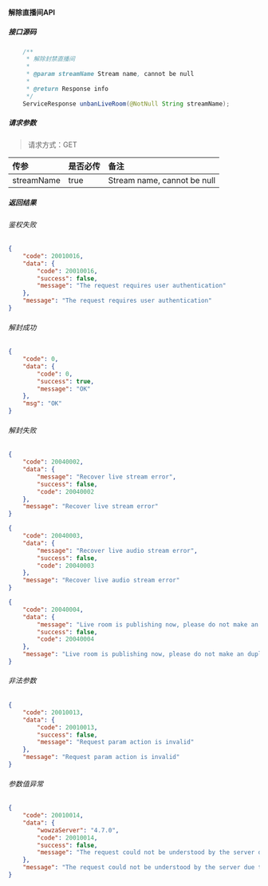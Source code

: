 #### 解除直播间API
##### 接口源码
```java
    /**
     * 解除封禁直播间
     *
     * @param streamName Stream name, cannot be null
     *
     * @return Response info
     */
    ServiceResponse unbanLiveRoom(@NotNull String streamName);
```

##### 请求参数

> 请求方式：GET

|传参|是否必传|备注|
|:--|:--|:--|
|streamName|true|Stream name, cannot be null|


##### 返回结果

###### 鉴权失败
```json
{
	"code": 20010016,
	"data": {
		"code": 20010016,
		"success": false,
		"message": "The request requires user authentication"
	},
	"message": "The request requires user authentication"
}
```

###### 解封成功
```json
{
	"code": 0,
	"data": {
		"code": 0,
		"success": true,
		"message": "OK"
	},
	"msg": "OK"
}
```

###### 解封失败
```json
{
	"code": 20040002,
	"data": {
		"message": "Recover live stream error",
		"success": false,
		"code": 20040002
	},
	"message": "Recover live stream error"
}
```
```json
{
	"code": 20040003,
	"data": {
		"message": "Recover live audio stream error",
		"success": false,
		"code": 20040003
	},
	"message": "Recover live audio stream error"
}
```
```json
{
	"code": 20040004,
	"data": {
		"message": "Live room is publishing now, please do not make an duplicate recover request",
		"success": false,
		"code": 20040004
	},
	"message": "Live room is publishing now, please do not make an duplicate recover request"
}
```

###### 非法参数
```json
{
	"code": 20010013,
	"data": {
		"code": 20010013,
		"success": false,
		"message": "Request param action is invalid"
	},
	"message": "Request param action is invalid"
}
```

###### 参数值异常
```json
{
	"code": 20010014,
	"data": {
		"wowzaServer": "4.7.0",
		"code": 20010014,
		"success": false,
		"message": "The request could not be understood by the server due to malformed syntax"
	},
	"message": "The request could not be understood by the server due to malformed syntax"
}
```

